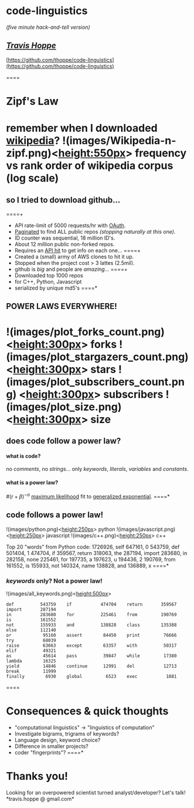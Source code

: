 # code-linguistics
_(five minute hack-and-tell version)_

*[Travis Hoppe](http://thoppe.github.io/)*
----------
[https://github.com/thoppe/code-linguistics](https://github.com/thoppe/code-linguistics)

====

# Zipf's Law
remember when I downloaded [wikipedia](https://github.com/thoppe/Colorless-Green-Ideas)?
!(images/Wikipedia-n-zipf.png)<<height:550px>> frequency vs rank order of wikipedia corpus (log scale)
====
## so I tried to download github...

====+
+ API rate-limit of 5000 requests/hr with [OAuth](https://developer.github.com/v3/oauth/).
+ [Paginated](https://developer.github.com/guides/traversing-with-pagination/) to find ALL public repos _(stopping naturally at this one)_.
+ ID counter was sequential, 18 million ID's.
+ About 12 million public non-forked repos.
+ Requires an [API hit](https://developer.github.com/v3/repos/) to get info on each one...
====+
+ Created a (small) army of AWS clones to hit it up.
+ Stopped when the project cost > 3 lattes (2.5mil).
+ github is _big_ and people are _amazing_...
====+
+ Downloaded top 1000 repos
+ for C++, Python, Javascript
+ serialized by unique md5's
====*
## POWER LAWS EVERYWHERE!
!(images/plot_forks_count.png) <<height:300px>> forks
!(images/plot_stargazers_count.png) <<height:300px>> stars
!(images/plot_subscribers_count.png) <<height:300px>> subscribers
!(images/plot_size.png) <<height:300px>> size
====
## does code follow a power law?

#### what is code?
no _comments_, no _strings_...
only *keywords*, *literals*, *variables* and *constants*.

#### what is a power law?
#$(r+\beta)^{-\alpha}$
[maximum likelihood](http://en.wikipedia.org/wiki/Maximum_likelihood) fit to [generalized exponential](http://en.wikipedia.org/wiki/Zipf%E2%80%93Mandelbrot_law).
====*
## code follows a power law!
!(images/python.png)<<height:250px>> python
!(images/javascript.png)<<height:250px>> javascript
!(images/c++.png)<<height:250px>> c++


Top 20 "words" from Python code:
    1726926, self       647161, 0            543759, def      501404, 1
    474704, if          359567, return       318063, the      287194, import
    283680, in          282158, none         225461, for      197735, a
    197623, u           194436, 2            190769, from     161552, is
    155933, not         140324, name         138828, and      136889, x
====*
### *keywords* only? Not a power law!
!(images/all_keywords.png)<<height:500px>>

    def          543759    if           474704    return       359567    import       287194
    in           283680    for          225461    from         190769    is           161552
    not          155933    and          138828    class        135388    else         112140
    or            95160    assert        84450    print         76666    try           68039
    raise         63663    except        63357    with          50317    elif          49321
    as            45614    pass          39847    while         17380    lambda        16325
    yield         14846    continue      12991    del           12713    break         11999
    finally        6930    global         6523    exec           1881
====
# Consequences & quick thoughts

+ "computational linguistics" $\rightarrow$ "linguistics of computation"
+ Investigate bigrams, trigrams of keywords?
+ Language design, keyword choice?
+ Difference in smaller projects?
+ coder "fingerprints"?
====*

# Thanks you!

<div style="footnote">
Looking for an overpowered scientist turned analyst/developer? Let's talk!<br>*travis.hoppe @ gmail.com*
</div>


